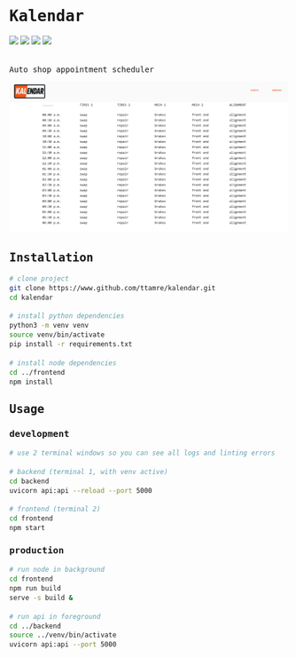 <h1 style="font-family:monospace">Kalendar</h1>
<div style="padding-bottom:20px">
    <img src="https://img.shields.io/badge/python-3.12.3-green" />
    <img src="https://img.shields.io/badge/typescript-3.0.3-blue" />
    <img src="https://img.shields.io/badge/react-19.1-red" />
    <img src="https://img.shields.io/badge/OpenAPI-3.1.0-purple" />
</div>

<p style="font-family:monospace">Auto shop appointment scheduler</p>

![Kalendar](example.png)


<h2 style="font-family:monospace">Installation</h2>

```bash
# clone project
git clone https://www.github.com/ttamre/kalendar.git
cd kalendar

# install python dependencies
python3 -m venv venv
source venv/bin/activate
pip install -r requirements.txt

# install node dependencies
cd ../frontend
npm install
```

<h2 style="font-family:monospace">Usage</h2>

<h3 style="font-family:monospace">development</h3>

```bash
# use 2 terminal windows so you can see all logs and linting errors

# backend (terminal 1, with venv active)
cd backend
uvicorn api:api --reload --port 5000

# frontend (terminal 2)
cd frontend
npm start
```

<h3 style="font-family:monospace">production</h3>

```bash
# run node in background
cd frontend
npm run build
serve -s build &

# run api in foreground
cd ../backend
source ../venv/bin/activate
uvicorn api:api --port 5000
```